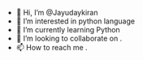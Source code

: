 - 👋 Hi, I’m @Jayudaykiran
- 👀 I’m interested in python language
- 🌱 I’m currently learning Python
- 💞️ I’m looking to collaborate on .
- 📫 How to reach me .

<!---
Jayudaykiran/Jayudaykiran is a ✨ special ✨ repository because its `README.md` (this file) appears on your GitHub profile.
You can click the Preview link to take a look at your changes.
--->
